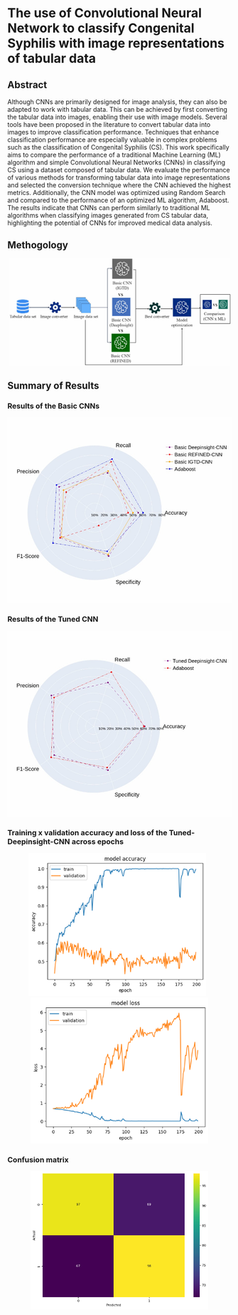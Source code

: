# The use of Convolutional Neural Network to classify Congenital Syphilis with image representations of tabular data
## Abstract
Although CNNs are primarily designed for image analysis, they can also be adapted to work with tabular data. This can be achieved by first converting the tabular data into images, enabling their use with image models. Several tools have been proposed in the literature to convert tabular data into images to improve classification performance. Techniques that enhance classification performance are especially valuable in complex problems such as the classification of Congenital Syphilis (CS). This work specifically aims to compare the performance of a traditional Machine Learning (ML) algorithm and simple Convolutional Neural Networks (CNNs) in classifying CS using a dataset composed of tabular data. We evaluate the performance of various methods for transforming tabular data into image representations and selected the conversion technique where the CNN achieved the highest metrics. Additionally, the CNN model was optimized using Random Search and compared to the performance of an optimized ML algorithm, Adaboost. The results indicate that CNNs can perform similarly to traditional ML algorithms when classifying images generated from CS tabular data, highlighting the potential of CNNs for improved medical data analysis.

## Methogology
<div align='center'>
<img src="Images/methodology.png" alt="Methodology" width="500"/>
</div>

## Summary of Results

### Results of the Basic CNNs
![Results of the Basic CNNs](Images/basic_cnns.png)
### Results of the Tuned CNN
![Results of the Tuned CNN](Images/tuned_cnns.png)

### Training x validation accuracy and loss of the Tuned-Deepinsight-CNN across epochs

<div align="center">
<img src="Images/Tuned-Deepinsight-CNN_train_val_acc.png" alt="Training x validation accuracy of the Tuned-Deepinsight-CNN across epochs" width="400" style="display:inline-block; margin-right: 10px;"/>
<img src="Images/Tuned-Deepinsight-CNN_train_val_loss.png" alt="Training x validation loss of the Tuned-Deepinsight-CNN across epochs" width="400" style="display:inline-block;"/>
</div>

### Confusion matrix
<div align="center">
<img src="Images/Tuned-Deepinsight-CNN_confusion_matrix.png" alt="Confusion matrix of the Tuned-Deepinsight-CNN" width="400"/>
</div>

